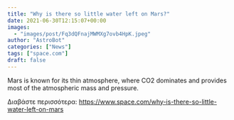 ```yaml
---
title: "Why is there so little water left on Mars?"
date: 2021-06-30T12:15:07+00:00
images:
  - "images/post/Fq3dQFnajMWMXg7ovb4HpK.jpeg"
author: "AstroBot"
categories: ["News"]
tags: ["space.com"]
draft: false
---
```


Mars is known for its thin atmosphere, where CO2 dominates and provides most of the atmospheric mass and pressure. 

Διαβάστε περισσότερα: https://www.space.com/why-is-there-so-little-water-left-on-mars
